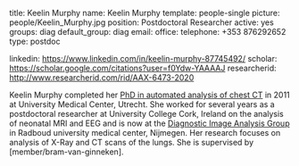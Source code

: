 title: Keelin Murphy
name: Keelin Murphy
template: people-single
picture: people/Keelin_Murphy.jpg
position: Postdoctoral Researcher
active: yes
groups: diag
default_group: diag
email: 
office: 
telephone: +353 876292652
type: postdoc

linkedin: https://www.linkedin.com/in/keelin-murphy-87745492/
scholar: https://scholar.google.com/citations?user=f0Ydw-YAAAAJ
researcherid: http://www.researcherid.com/rid/AAX-6473-2020


Keelin Murphy completed her [PhD in automated analysis of chest CT](/publications/murp11/) in 2011 at University Medical Center, Utrecht. She worked for several years as a postdoctoral researcher at University College Cork, Ireland on the analysis of neonatal MRI and EEG and is now at the [Diagnostic Image Analysis Group](http://diagnijmegen.nl/) in Radboud university medical center, Nijmegen. Her research focuses on analysis of X-Ray and CT scans of the lungs. She is supervised by [member/bram-van-ginneken]. 
